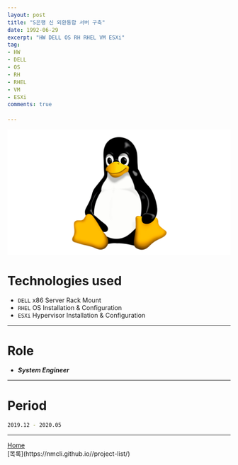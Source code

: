 ```yaml
---
layout: post
title: "S은행 신 외환통합 서버 구축"
date: 1992-06-29
excerpt: "HW DELL OS RH RHEL VM ESXi"
tag:
- HW
- DELL
- OS
- RH
- RHEL
- VM
- ESXi
comments: true

---
```


![Untitled](/assets/img/linux_logo.png)
# Technologies used
* `DELL` x86 Server Rack Mount
* `RHEL` OS Installation & Configuration
* `ESXi` Hypervisor Installation & Configuration

---

# Role
* ***System Engineer***

---

# Period
```bash
2019.12 - 2020.05
```
---

<div markdown="0"><a href="#" class="btn">Home</a></div>
[목록](https://nmcli.github.io//project-list/)

